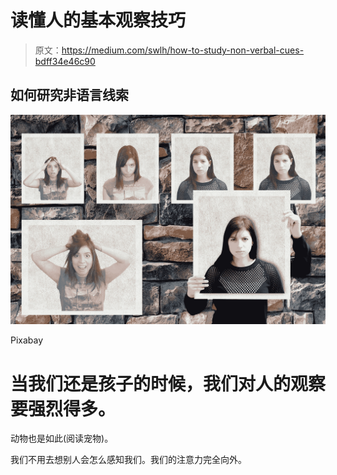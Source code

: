 # 读懂人的基本观察技巧

> 原文：<https://medium.com/swlh/how-to-study-non-verbal-cues-bdff34e46c90>

## 如何研究非语言线索

![](img/b85056c70d43a95e4699c3a5a8498df9.png)

Pixabay

# 当我们还是孩子的时候，我们对人的观察要强烈得多。

动物也是如此(阅读宠物)。

我们不用去想别人会怎么感知我们。我们的注意力完全向外。